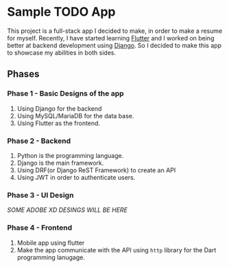 # Sample TODO App 

This project is a full-stack app I decided to make, in order to make a resume for myself. Recently, I have started learning [Flutter](http://flutter.dev) and I worked on being better at backend development using [Django](https://djangoproject.com). So I decided to make this app to showcase my abilities in both sides. 

## Phases 

### Phase 1 - Basic Designs of the app 

1. Using Django for the backend 
2. Using MySQL/MariaDB for the data base. 
3. Using Flutter as the frontend. 

### Phase 2 - Backend 

1. Python is the programming language. 
2. Django is the main framework. 
3. Using DRF(or Django ReST Framework) to create an API 
4. Using JWT in order to authenticate users. 

### Phase 3 - UI Design 

_SOME ADOBE XD DESINGS WILL BE HERE_ 

### Phase 4 - Frontend 

1. Mobile app using flutter
2. Make the app communicate with the API using `http` library for the Dart programming lanugage. 